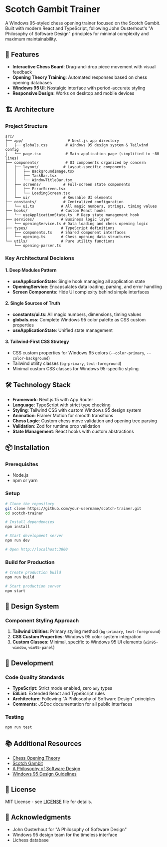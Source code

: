 # Scotch Gambit Trainer

A Windows 95-styled chess opening trainer focused on the Scotch Gambit. Built with modern React and TypeScript, following John Ousterhout's "A Philosophy of Software Design" principles for minimal complexity and maximum maintainability.

## 🚀 Features

- **Interactive Chess Board**: Drag-and-drop piece movement with visual feedback
- **Opening Theory Training**: Automated responses based on chess opening databases
- **Windows 95 UI**: Nostalgic interface with period-accurate styling
- **Responsive Design**: Works on desktop and mobile devices

## 🏗️ Architecture

### Project Structure

```
src/
├── app/                    # Next.js app directory
│   ├── globals.css        # Windows 95 design system & Tailwind config
│   └── page.tsx           # Main application page (simplified to ~80 lines)
├── components/            # UI components organized by concern
│   ├── layout/           # Layout-specific components
│   │   ├── BackgroundImage.tsx
│   │   ├── TaskBar.tsx
│   │   └── WindowTitleBar.tsx
│   ├── screens/          # Full-screen state components
│   │   ├── ErrorScreen.tsx
│   │   └── LoadingScreen.tsx
│   └── ui/               # Reusable UI elements
├── constants/            # Centralized configuration
│   └── ui.ts            # All magic numbers, strings, timing values
├── hooks/               # Custom React hooks
│   └── useApplicationState.ts  # Deep state management hook
├── services/            # Business logic layer
│   └── openingService.ts # Data loading and chess opening logic
├── types/               # TypeScript definitions
│   ├── components.ts    # Shared component interfaces
│   └── opening.ts       # Chess opening data structures
└── utils/               # Pure utility functions
    └── opening-parser.ts
```

### Key Architectural Decisions

#### 1. Deep Modules Pattern
- **useApplicationState**: Single hook managing all application state
- **OpeningService**: Encapsulates data loading, parsing, and error handling
- **Screen Components**: Hide UI complexity behind simple interfaces

#### 2. Single Sources of Truth
- **constants/ui.ts**: All magic numbers, dimensions, timing values
- **globals.css**: Complete Windows 95 color palette as CSS custom properties
- **useApplicationState**: Unified state management

#### 3. Tailwind-First CSS Strategy
- CSS custom properties for Windows 95 colors (`--color-primary`, `--color-background`)
- Tailwind utility classes (`bg-primary`, `text-foreground`)
- Minimal custom CSS classes for Windows 95-specific styling

## 🛠️ Technology Stack

- **Framework**: Next.js 15 with App Router
- **Language**: TypeScript with strict type checking
- **Styling**: Tailwind CSS with custom Windows 95 design system
- **Animation**: Framer Motion for smooth transitions
- **Chess Logic**: Custom chess move validation and opening tree parsing
- **Validation**: Zod for runtime prop validation
- **State Management**: React hooks with custom abstractions

## 📦 Installation

### Prerequisites

- Node.js 
- npm or yarn

### Setup

```bash
# Clone the repository
git clone https://github.com/your-username/scotch-trainer.git
cd scotch-trainer

# Install dependencies
npm install

# Start development server
npm run dev

# Open http://localhost:3000
```

### Build for Production

```bash
# Create production build
npm run build

# Start production server
npm start
```

## 🎨 Design System

### Component Styling Approach

1. **Tailwind Utilities**: Primary styling method (`bg-primary`, `text-foreground`)
2. **CSS Custom Properties**: Windows 95 color system integration
3. **Custom Classes**: Minimal, specific to Windows 95 UI elements (`win95-window`, `win95-panel`)

## 🧪 Development

### Code Quality Standards

- **TypeScript**: Strict mode enabled, zero `any` types
- **ESLint**: Extended React and TypeScript rules
- **Architecture**: Following "A Philosophy of Software Design" principles
- **Comments**: JSDoc documentation for all public interfaces


### Testing

```bash
npm run test
```

## 📚 Additional Resources

- [Chess Opening Theory](https://en.wikipedia.org/wiki/Chess_opening)
- [Scotch Gambit](https://en.wikipedia.org/wiki/Scotch_Gambit)
- [A Philosophy of Software Design](https://web.stanford.edu/~ouster/cgi-bin/book.php)
- [Windows 95 Design Guidelines](https://interface.free.fr/Archives/Windows_Guidelines)

## 📄 License

MIT License - see [LICENSE](LICENSE) file for details.

## 🙏 Acknowledgments

- John Ousterhout for "A Philosophy of Software Design"
- Windows 95 design team for the timeless interface
- Lichess database